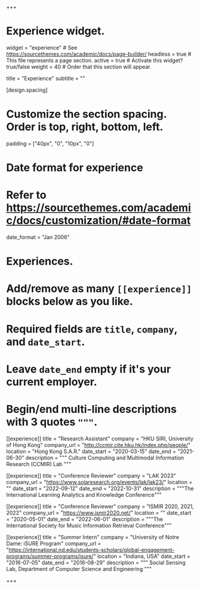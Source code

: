 +++
# Experience widget.
widget = "experience"  # See https://sourcethemes.com/academic/docs/page-builder/
headless = true  # This file represents a page section.
active = true  # Activate this widget? true/false
weight = 40  # Order that this section will appear.

title = "Experience"
subtitle = ""

[design.spacing]
  # Customize the section spacing. Order is top, right, bottom, left.
  padding = ["40px", "0", "10px", "0"]

# Date format for experience
#   Refer to https://sourcethemes.com/academic/docs/customization/#date-format
date_format = "Jan 2006"

# Experiences.
#   Add/remove as many `[[experience]]` blocks below as you like.
#   Required fields are `title`, `company`, and `date_start`.
#   Leave `date_end` empty if it's your current employer.
#   Begin/end multi-line descriptions with 3 quotes `"""`.
[[experience]]
  title = "Research Assistant"
  company = "HKU SIRI, University of Hong Kong"
  company_url = "http://ccmir.cite.hku.hk/index.php/people/"
  location = "Hong Kong S.A.R."
  date_start = "2020-03-15"
  date_end = "2021-06-30"
  description = """
  Culture Computing and Multimodal Information Research (CCMIR) Lab
  """

[[experience]]
  title = "Conference Reviewer"
  company = "LAK 2023"
  company_url = "https://www.solaresearch.org/events/lak/lak23/"
  location = ""
  date_start = "2022-09-12"
  date_end = "2022-10-31"
  description = """The International Learning Analytics and Knowledge Conference"""

[[experience]]
  title = "Conference Reviewer"
  company = "ISMIR 2020, 2021, 2022"
  company_url = "https://www.ismir2020.net/"
  location = ""
  date_start = "2020-05-01"
  date_end = "2022-06-01"
  description = """The International Society for Music Information Retrieval Conference"""

[[experience]]
  title = "Summer Intern"
  company = "University of Notre Dame: iSURE Program"
  company_url = "https://international.nd.edu/students-scholars/global-engagement-programs/summer-programs/isure/"
  location = "Indiana, USA"
  date_start = "2016-07-05"
  date_end = "2016-08-29"
  description = """
  Social Sensing Lab, Department of Computer Science and Engineering
  """

+++
